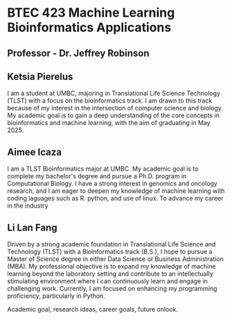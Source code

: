 # BTEC 423 Machine Learning Bioinformatics Applications

## Professor - Dr. Jeffrey Robinson



## Ketsia Pierelus
I am a student at UMBC, majoring in Translational Life Science Technology (TLST) with a focus on the bioinformatics track. I am drawn to this track because of my interest in the intersection of computer science and biology. My academic goal is to gain a deep understanding of the core concepts in bioinformatics and machine learning, with the aim of graduating in May 2025.

## Aimee Icaza
I am a TLST Bioinformatics major at UMBC. My academic goal is to complete my bachelor's degree and pursue a Ph.D. program in Computational Biology. I have a strong interest in genomics and oncology research, and I am eager to deepen my knowledge of machine learning with coding laguages such as R. python, and use of linux. To advance my career in the industry

## Li Lan Fang 
Driven by a strong academic foundation in Translational Life Science and Technology (TLST) with a Bioinformatics track (B.S.), I hope to pursue a Master of Science degree in either Data Science or Business Administration (MBA).  My professional objective is to expand my knowledge of machine learning beyond the laboratory setting and contribute to an intellectually stimulating environment where I can continuously learn and engage in challenging work.  Currently, I am focused on enhancing my programming proficiency, particularly in Python.

Academic goal, research ideas, career goals, future onlook. 
